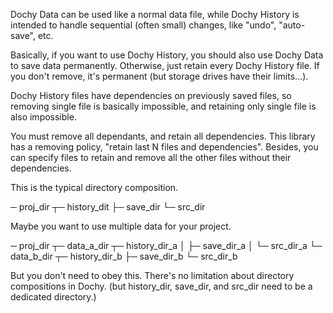 
Dochy Data can be used like a normal data file,
while Dochy History is intended to handle sequential (often small) changes,
like "undo", "auto-save", etc.

Basically, if you want to use Dochy History, you should also use
Dochy Data to save data permanently.
Otherwise, just retain every Dochy History file.
If you don't remove, it's permanent (but storage drives have their limits...).

Dochy History files have dependencies on previously saved files,
so removing single file is basically impossible, and retaining only single file is also impossible.

You must remove all dependants, and retain all dependencies.
This library has a removing policy, "retain last N files and dependencies".
Besides, you can specify files to retain and remove all the other files without their dependencies.

This is the typical directory composition.

─ proj_dir ┬─ history_dit
           ├─ save_dir
           └─ src_dir

Maybe you want to use multiple data for your project.

─ proj_dir ┬─ data_a_dir ┬─ history_dir_a
           │             ├─ save_dir_a
           │             └─ src_dir_a
           └─ data_b_dir ┬─ history_dir_b
                         ├─ save_dir_b
                         └─ src_dir_b

But you don't need to obey this.
There's no limitation about directory compositions in Dochy.
(but history_dir, save_dir, and src_dir need to be a dedicated directory.)
